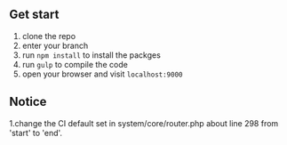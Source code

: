 ## Get start

1. clone the repo
2. enter your branch
3. run `npm install` to install the packges
4. run `gulp` to compile the code
5. open your browser and visit `localhost:9000`

## Notice

1.change the CI default set in system/core/router.php about line 298 from 'start' to 'end'.

